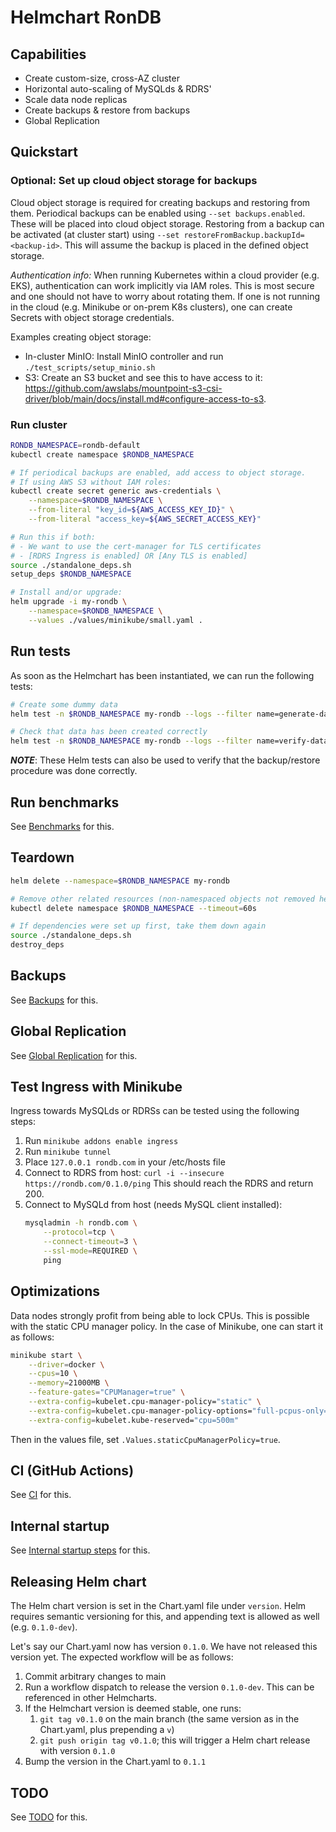 # Helmchart RonDB

## Capabilities

- Create custom-size, cross-AZ cluster
- Horizontal auto-scaling of MySQLds & RDRS'
- Scale data node replicas
- Create backups & restore from backups
- Global Replication

## Quickstart

### Optional: Set up cloud object storage for backups

Cloud object storage is required for creating backups and restoring from them. Periodical backups can be
enabled using `--set backups.enabled`. These will be placed into cloud object storage. Restoring from a backup
can be activated (at cluster start) using `--set restoreFromBackup.backupId=<backup-id>`. This will assume the
backup is placed in the defined object storage.

_Authentication info:_ When running Kubernetes within a cloud provider (e.g. EKS), authentication can work implicitly via IAM roles.
This is most secure and one should not have to worry about rotating them. If one is not running in the cloud
(e.g. Minikube or on-prem K8s clusters), one can create Secrets with object storage credentials.

Examples creating object storage:
* In-cluster MinIO: Install MinIO controller and run `./test_scripts/setup_minio.sh`
* S3: Create an S3 bucket and see this to have access to it: https://github.com/awslabs/mountpoint-s3-csi-driver/blob/main/docs/install.md#configure-access-to-s3.

### Run cluster

```bash
RONDB_NAMESPACE=rondb-default
kubectl create namespace $RONDB_NAMESPACE

# If periodical backups are enabled, add access to object storage.
# If using AWS S3 without IAM roles:
kubectl create secret generic aws-credentials \
    --namespace=$RONDB_NAMESPACE \
    --from-literal "key_id=${AWS_ACCESS_KEY_ID}" \
    --from-literal "access_key=${AWS_SECRET_ACCESS_KEY}"

# Run this if both:
# - We want to use the cert-manager for TLS certificates
# - [RDRS Ingress is enabled] OR [Any TLS is enabled]
source ./standalone_deps.sh
setup_deps $RONDB_NAMESPACE

# Install and/or upgrade:
helm upgrade -i my-rondb \
    --namespace=$RONDB_NAMESPACE \
    --values ./values/minikube/small.yaml .
```

## Run tests

As soon as the Helmchart has been instantiated, we can run the following tests:

```bash
# Create some dummy data
helm test -n $RONDB_NAMESPACE my-rondb --logs --filter name=generate-data

# Check that data has been created correctly
helm test -n $RONDB_NAMESPACE my-rondb --logs --filter name=verify-data
```

***NOTE***: These Helm tests can also be used to verify that the backup/restore procedure was done correctly.

## Run benchmarks

See [Benchmarks](docs/benchmarks.md) for this.

## Teardown

```bash
helm delete --namespace=$RONDB_NAMESPACE my-rondb

# Remove other related resources (non-namespaced objects not removed here e.g. PriorityClass)
kubectl delete namespace $RONDB_NAMESPACE --timeout=60s

# If dependencies were set up first, take them down again
source ./standalone_deps.sh
destroy_deps
```

## Backups

See [Backups](docs/backups.md) for this.

## Global Replication

See [Global Replication](docs/global_replication.md) for this.

## Test Ingress with Minikube

Ingress towards MySQLds or RDRSs can be tested using the following steps:

1. Run `minikube addons enable ingress`
2. Run `minikube tunnel`
3. Place `127.0.0.1 rondb.com` in your /etc/hosts file
4. Connect to RDRS from host:
    `curl -i --insecure https://rondb.com/0.1.0/ping`
    This should reach the RDRS and return 200.
5. Connect to MySQLd from host (needs MySQL client installed):
    ```bash
    mysqladmin -h rondb.com \
        --protocol=tcp \
        --connect-timeout=3 \
        --ssl-mode=REQUIRED \
        ping
    ```

## Optimizations

Data nodes strongly profit from being able to lock CPUs. This is possible with the
static CPU manager policy. In the case of Minikube, one can start it as follows:

```bash
minikube start \
    --driver=docker \
    --cpus=10 \
    --memory=21000MB \
    --feature-gates="CPUManager=true" \
    --extra-config=kubelet.cpu-manager-policy="static" \
    --extra-config=kubelet.cpu-manager-policy-options="full-pcpus-only=true" \
    --extra-config=kubelet.kube-reserved="cpu=500m"
```

Then in the values file, set `.Values.staticCpuManagerPolicy=true`.

## CI (GitHub Actions)

See [CI](docs/github_actions.md) for this.

## Internal startup

See [Internal startup steps](docs/internal_startup.md) for this.

## Releasing Helm chart

The Helm chart version is set in the Chart.yaml file under `version`. Helm requires semantic versioning for this, and appending text is allowed as well (e.g. `0.1.0-dev`).

Let's say our Chart.yaml now has version `0.1.0`. We have not released this version yet. The expected workflow will be as follows:
1. Commit arbitrary changes to main
2. Run a workflow dispatch to release the version `0.1.0-dev`. This can be referenced in other Helmcharts.
3. If the Helmchart version is deemed stable, one runs:
   1. `git tag v0.1.0` on the main branch (the same version as in the Chart.yaml, plus prepending a `v`)
   2. `git push origin tag v0.1.0`; this will trigger a Helm chart release with version `0.1.0`
4. Bump the version in the Chart.yaml to `0.1.1`

## TODO

See [TODO](docs/todo.md) for this.
